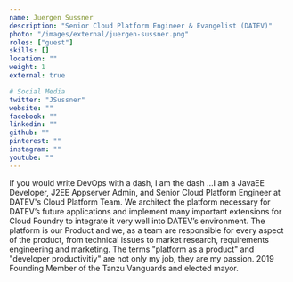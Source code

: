 ```yaml
---
name: Juergen Sussner
description: "Senior Cloud Platform Engineer & Evangelist​ (DATEV)​"
photo: "/images/external/juergen-sussner.png"
roles: ["guest"]
skills: []
location: ""
weight: 1
external: true

# Social Media
twitter: "JSussner"
website: ""
facebook: ""
linkedin: ""
github: ""
pinterest: ""
instagram: ""
youtube: ""
---
```


If you would write DevOps with a dash, I am the dash ...I am a JavaEE Developer, J2EE Appserver Admin, and Senior Cloud Platform Engineer at DATEV's Cloud Platform Team. We architect the platform necessary for DATEV’s future applications and implement many important extensions for Cloud Foundry to integrate it very well into DATEV’s environment. The platform is our Product and we, as a team are responsible for every aspect of the product, from technical issues to market research, requirements engineering and marketing. The terms "platform as a product" and "developer productivitiy" are not only my job, they are my passion. 2019 Founding Member of the Tanzu Vanguards and elected mayor.